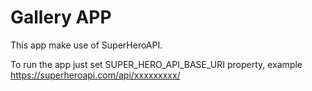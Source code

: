 # Gallery APP

This app make use of SuperHeroAPI.

To run the app just set SUPER_HERO_API_BASE_URI property, example
https://superheroapi.com/api/xxxxxxxxx/
